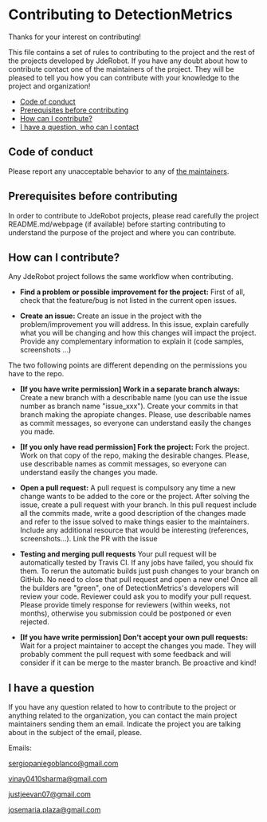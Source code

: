 # Contributing to DetectionMetrics

Thanks for your interest on contributing!

This file contains a set of rules to contributing to the project and the 
rest of the projects developed by JdeRobot.
If you have any doubt about how to contribute contact one of the maintainers
of the project. They will be pleased to tell you how you can contribute with your
knowledge to the project and organization!

* [Code of conduct](#code-of-conduct)
* [Prerequisites before contributing](#prerequisites-before-contributing)
* [How can I contribute?](#how-can-i-contribute)
* [I have a question, who can I contact](#i-have-a-question)

<a name="#code-of-conduct"></a>
## Code of conduct
Please report any unacceptable behavior to any of [the maintainers](#i-have-a-question).

<a name="#prerequisites"></a>
## Prerequisites before contributing
In order to contribute to JdeRobot projects, please read carefully the project README.md/webpage (if available) before 
starting contributing to understand the purpose of the project and where you can contribute.

<a name="#how-to-contribute"></a>
## How can I contribute?
Any JdeRobot project follows the same workflow when contributing.

* **Find a problem or possible improvement for the project:** First of all, check that the feature/bug is not listed in the current open issues.

* **Create an issue:** Create an issue in the project with the problem/improvement you will
address. In this issue, explain carefully what you will be changing and how this changes will impact the project. Provide any complementary information to explain it (code samples, screenshots ...)

The two following points are different depending on the permissions you have to the repo.
* **[If you have write permission] Work in a separate branch always:** Create a new branch with a describable name (you can use the issue number as branch name "issue_xxx"). Create your commits in that branch making the apropiate changes. Please, use describable names as commit messages, so everyone can understand easily the changes you made.

* **[If you only have read permission] Fork the project:** Fork the project. Work on that copy of the repo, making the desirable changes. Please, use describable names as commit messages, so everyone can understand easily the changes you made.

* **Open a pull request:** A pull request is compulsory any time a new change wants to be added to the core or the project. After solving the issue, create a pull request with your branch. In this pull request include all the commits made,
 write a good description of the changes made and refer to the issue solved to make things easier to the maintainers. Include any additional resource that would be interesting (references, screenshots...). Link the PR with the issue

* **Testing and merging pull requests**
Your pull request will be automatically tested by Travis CI. If any jobs have failed, you should fix them. 
To rerun the automatic builds just push changes to your branch on GitHub. No need to close that pull request and open a new one!
Once all the builders are "green", one of DetectionMetrics's developers will review your code. Reviewer could ask you to modify your pull request.
 Please provide timely response for reviewers (within weeks, not months), otherwise you submission could be postponed or even rejected.
 
* **[If you have write permission] Don't accept your own pull requests:** Wait for a project maintainer to accept the changes you made. They will probably comment the pull request with some feedback and will consider if it can be merge to the master branch.
 Be proactive and kind!

<a name="#contact"></a>
## I have a question
If you have any question related to how to contribute to the project or anything related to the organization,
you can contact the main project maintainers sending them an email. Indicate the project you are talking about in the 
subject of the email, please.

Emails:

<sergiopaniegoblanco@gmail.com>

<vinay0410sharma@gmail.com>

<justjeevan07@gmail.com>

<josemaria.plaza@gmail.com>
